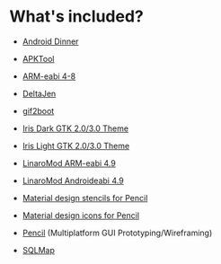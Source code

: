 What's included?
================

- [Android Dinner](https://github.com/NemesisRE/dinner)

- [APKTool](https://github.com/iBotPeaches/Apktool)

- [ARM-eabi 4-8](https://android.googlesource.com/platform/prebuilts/gcc/linux-x86/arm/arm-eabi-4.8)

- [DeltaJen](https://github.com/CyboLabs/DeltaJen)

- [gif2boot](https://github.com/abielzuliom/gif2boot)

- [Iris Dark GTK 2.0/3.0 Theme](https://github.com/xyl0n/iris)

- [Iris Light GTK 2.0/3.0 Theme](https://github.com/xyl0n/iris-light)

- [LinaroMod ARM-eabi 4.9](https://github.com/hyper-toolchains/LinaroMod-arm-eabi-4.9)

- [LinaroMod Androideabi 4.9](https://github.com/hyper-toolchains/LinaroMod-androideabi-4.9)

- [Material design stencils for Pencil](https://github.com/nathanielw/Android-Lollipop-Pencil-Stencils)

- [Material design icons for Pencil](https://github.com/nathanielw/Material-Icons-for-Pencil)

- [Pencil](https://github.com/prikhi/pencil) (Multiplatform GUI Prototyping/Wireframing)

- [SQLMap](https://github.com/sqlmapproject/sqlmap)
